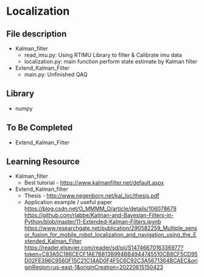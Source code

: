 # Localization

## File description
* Kalman_filter
  - read_imu.py: Using RTIMU Library to filter & Calibrate imu data
  - localization.py: main function perform state estimate by Kalman filter
* Extend_Kalman_Filter
  - main.py: Unfinished QAQ

## Library
- numpy

## To Be Completed
- Extend_Kalman_Filter


## Learning Resource
* Kalman_filter
  - Best tutorial - https://www.kalmanfilter.net/default.aspx
* Extend_Kalman_filter
  - Thesis - http://www.negenborn.net/kal_loc/thesis.pdf
  - Application example / useful paper <br />
  https://blog.csdn.net/O_MMMM_O/article/details/106078679 <br />
  https://github.com/rlabbe/Kalman-and-Bayesian-Filters-in-Python/blob/master/11-Extended-Kalman-Filters.ipynb <br />
  https://www.researchgate.net/publication/290582259_Multiple_sensor_fusion_for_mobile_robot_localization_and_navigation_using_the_Extended_Kalman_Filter <br />
  https://reader.elsevier.com/reader/sd/pii/S1474667016336977?token=C83A5C186CECF1AE7B813B994BB4944745510CB8CF5CD95D02FE396C9560F15C21C14AD0F4F5C6C92C3A5671364BCAEC&originRegion=us-east-1&originCreation=20220615150423